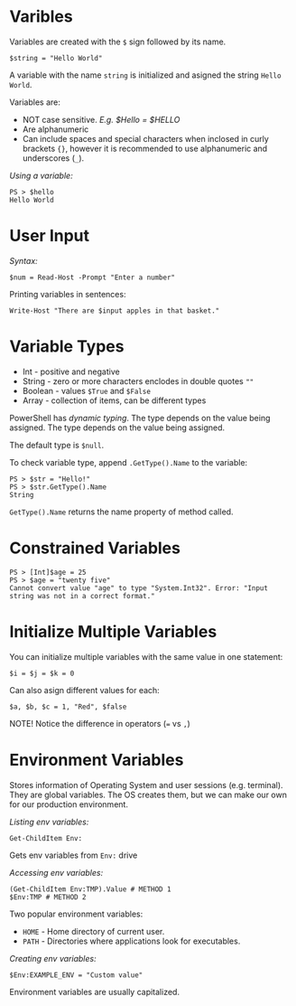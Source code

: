 # Varibles
Variables are created with the `$` sign followed by its name.

```
$string = "Hello World"
```

A variable with the name `string` is initialized and asigned the string `Hello World`.

Variables are:
- NOT case sensitive. *E.g. $Hello = $HELLO*
- Are alphanumeric
- Can include spaces and special characters when inclosed in curly brackets `{}`, however it is recommended to use alphanumeric and underscores (`_`).

*Using a variable:*
```
PS > $hello
Hello World
```

# User Input
*Syntax:*
```
$num = Read-Host -Prompt "Enter a number"
```

Printing variables in sentences:
```
Write-Host "There are $input apples in that basket."
```

# Variable Types

- Int - positive and negative
- String - zero or more characters enclodes in double quotes `""`
- Boolean - values `$True` and `$False`
- Array - collection of items, can be different types

PowerShell has *dynamic typing*. The type depends on the value being assigned. The type depends on the value being assigned.

The default type is `$null`.

To check variable type, append `.GetType().Name` to the variable:

```
PS > $str = "Hello!"
PS > $str.GetType().Name
String
```

`GetType().Name` returns the name property of method called.

# Constrained Variables

```
PS > [Int]$age = 25
PS > $age = "twenty five"
Cannot convert value "age" to type "System.Int32". Error: "Input string was not in a correct format."
```

# Initialize Multiple Variables

You can initialize multiple variables with the same value in one statement:

```
$i = $j = $k = 0
```

Can also asign different values for each:
```
$a, $b, $c = 1, "Red", $false
```

NOTE! Notice the difference in operators (`=` vs `,`)

# Environment Variables

Stores information of Operating System and user sessions (e.g. terminal). They are global variables. The OS creates them, but we can make our own for our production environment.

*Listing env variables:*
```
Get-ChildItem Env:
```

Gets env variables from `Env:` drive

*Accessing env variables:*
```
(Get-ChildItem Env:TMP).Value # METHOD 1
$Env:TMP # METHOD 2
```

Two popular environment variables:
- `HOME` - Home directory of current user.
- `PATH` - Directories where applications look for executables.

*Creating env variables:*

```
$Env:EXAMPLE_ENV = "Custom value"
```

Environment variables are usually capitalized.

